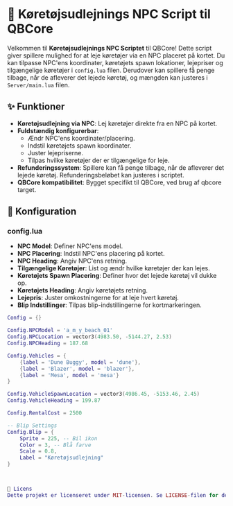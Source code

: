 # 🚗 Køretøjsudlejnings NPC Script til QBCore

Velkommen til **Køretøjsudlejnings NPC Scriptet** til QBCore! Dette script giver spillere mulighed for at leje køretøjer via en NPC placeret på kortet. Du kan tilpasse NPC'ens koordinater, køretøjets spawn lokationer, lejepriser og tilgængelige køretøjer i `config.lua` filen. Derudover kan spillere få penge tilbage, når de afleverer det lejede køretøj, og mængden kan justeres i `Server/main.lua` filen.

## ✨ Funktioner

- **Køretøjsudlejning via NPC**: Lej køretøjer direkte fra en NPC på kortet.
- **Fuldstændig konfigurerbar**:
  - Ændr NPC'ens koordinater/placering.
  - Indstil køretøjets spawn koordinater.
  - Juster lejepriserne.
  - Tilpas hvilke køretøjer der er tilgængelige for leje.
- **Refunderingssystem**: Spillere kan få penge tilbage, når de afleverer det lejede køretøj. Refunderingsbeløbet kan justeres i scriptet.
- **QBCore kompatibilitet**: Bygget specifikt til QBCore, ved brug af qbcore target.

## 🔧 Konfiguration

### config.lua

- **NPC Model**: Definer NPC'ens model.
- **NPC Placering**: Indstil NPC'ens placering på kortet.
- **NPC Heading**: Angiv NPC'ens retning.
- **Tilgængelige Køretøjer**: List og ændr hvilke køretøjer der kan lejes.
- **Køretøjets Spawn Placering**: Definer hvor det lejede køretøj vil dukke op.
- **Køretøjets Heading**: Angiv køretøjets retning.
- **Lejepris**: Juster omkostningerne for at leje hvert køretøj.
- **Blip Indstillinger**: Tilpas blip-indstillingerne for kortmarkeringen.

```lua
Config = {}

Config.NPCModel = 'a_m_y_beach_01'
Config.NPCLocation = vector3(4983.50, -5144.27, 2.53)
Config.NPCHeading = 187.68

Config.Vehicles = {
    {label = 'Dune Buggy', model = 'dune'},
    {label = 'Blazer', model = 'blazer'},
    {label = 'Mesa', model = 'mesa'}
}

Config.VehicleSpawnLocation = vector3(4986.45, -5153.46, 2.45)
Config.VehicleHeading = 199.87

Config.RentalCost = 2500

-- Blip Settings
Config.Blip = {
    Sprite = 225, -- Bil ikon
    Color = 3, -- Blå farve
    Scale = 0.8,
    Label = "Køretøjsudlejning"
}



📜 Licens
Dette projekt er licenseret under MIT-licensen. Se LICENSE-filen for detaljer.
